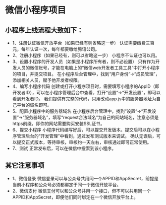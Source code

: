 微信小程序项目
============================
小程序上线流程大致如下：
--
* 1、注册认证微信开放平台（如果已经有则省略这一步）
认证需要缴费三百元，每年认证一次，每年都要缴给腾讯公司。
* 2、注册小程序（如果已经有，则可以省略这一步）
小程序不认证也可以用。
* 3、设置小程序的开发人员（如果是小程序所有者，则不必设置）
只有作为开发人员的微信账号，才能在电脑上的“微信web开发者工具工具”中打开小程序的项目，并提交项目。
在小程序后台管理中，找到“用户身份”->“成员管理”，添加相关人员，赋予他开发者权限。
* 4、编写小程序代码
创建或打开小程序项目时，需要填写小程序的AppID（即开发者ID），可以在小程序管理后台中查看，打开“设置”->“开发设置”，即可以看到开发者ID。
我们提供有完整的代码，只用改动app.js中的服务器地址为自己平台的域名即可。
* 5、配置小程序中的服务器域名
在小程序后台管理中，找到“设置”->“开发设置”->“服务器域名”，填写“request合法域名”为自己的网站域名，注意必须是https前缀，即你的网站需要购买安装SSL证书。
* 6、提交小程序
小程序代码编写好后，可以提交开发版本。提交后可以在小程序管理后台的“开发管理”中看到，通过发布测试版本来调试。
确认无误后，可以提交正式版本，等待审核，审核约一天左右，审核通过即可正常使用。
* 7、测试
正常发布后，可以在微信中搜索到该小程序。

其它注意事项
----
* 1、微信登录
微信登录可以与公众号共用同一个APPID和AppSecret，前提是当前小程序和公众号必须都绑定于同一个微信开放平台。
* 2、微信支付
微信支付可以和公众号共用一个接口，但不可以共用同一个APPID和AppSecret，即便他们同时绑定在一个微信开放平台上。
